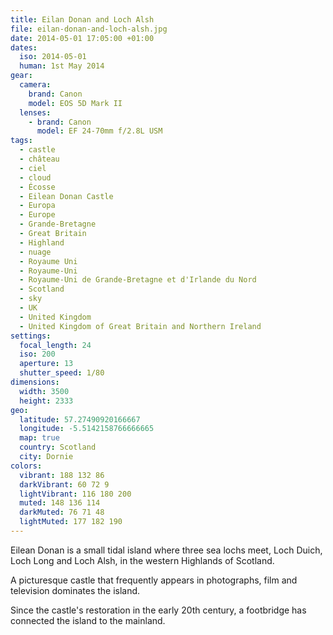 ```yaml
---
title: Eilan Donan and Loch Alsh
file: eilan-donan-and-loch-alsh.jpg
date: 2014-05-01 17:05:00 +01:00
dates:
  iso: 2014-05-01
  human: 1st May 2014
gear:
  camera:
    brand: Canon
    model: EOS 5D Mark II
  lenses:
    - brand: Canon
      model: EF 24-70mm f/2.8L USM
tags:
  - castle
  - château
  - ciel
  - cloud
  - Écosse
  - Eilean Donan Castle
  - Europa
  - Europe
  - Grande-Bretagne
  - Great Britain
  - Highland
  - nuage
  - Royaume Uni
  - Royaume-Uni
  - Royaume-Uni de Grande-Bretagne et d'Irlande du Nord
  - Scotland
  - sky
  - UK
  - United Kingdom
  - United Kingdom of Great Britain and Northern Ireland
settings:
  focal_length: 24
  iso: 200
  aperture: 13
  shutter_speed: 1/80
dimensions:
  width: 3500
  height: 2333
geo:
  latitude: 57.27490920166667
  longitude: -5.5142158766666665
  map: true
  country: Scotland
  city: Dornie
colors:
  vibrant: 188 132 86
  darkVibrant: 60 72 9
  lightVibrant: 116 180 200
  muted: 148 136 114
  darkMuted: 76 71 48
  lightMuted: 177 182 190
---
```


Eilean Donan is a small tidal island where three sea lochs meet, Loch Duich, Loch Long and Loch Alsh, in the western Highlands of Scotland.

A picturesque castle that frequently appears in photographs, film and television dominates the island.

Since the castle's restoration in the early 20th century, a footbridge has connected the island to the mainland.
